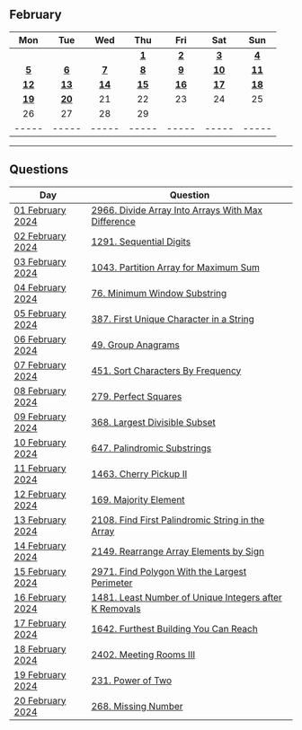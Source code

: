 February
---
| Mon | Tue | Wed | Thu | Fri | Sat | Sun |
| :---: | :---: | :---: | :---: | :---: | :---: | :---: |
|     |     |     | [**1**](01) | [**2**](02) | [**3**](03) | [**4**](04) |
| [**5**](05) | [**6**](06) | [**7**](07) | [**8**](08) | [**9**](09) | [**10**](10) | [**11**](11) |
| [**12**](12) | [**13**](13) | [**14**](14) | [**15**](15) | [**16**](16) | [**17**](17) | [**18**](18) |
| [**19**](19) | [**20**](20) | 21  | 22  | 23  | 24  | 25  |
| 26  | 27  | 28  | 29  |     |     |     |
| ----- | ----- | ----- | ----- | ----- | ----- | ----- |

---

Questions
---
| Day | Question |
| --- | --- |
| [01 February 2024](01) | [2966. Divide Array Into Arrays With Max Difference](https://leetcode.com/problems/divide-array-into-arrays-with-max-difference) |
| [02 February 2024](02) | [1291. Sequential Digits](https://leetcode.com/problems/sequential-digits) |
| [03 February 2024](03) | [1043. Partition Array for Maximum Sum](https://leetcode.com/problems/partition-array-for-maximum-sum) |
| [04 February 2024](04) | [76. Minimum Window Substring](https://leetcode.com/problems/minimum-window-substring) |
| [05 February 2024](05) | [387. First Unique Character in a String](https://leetcode.com/problems/first-unique-character-in-a-string) |
| [06 February 2024](06) | [49. Group Anagrams](https://leetcode.com/problems/group-anagrams) |
| [07 February 2024](07) | [451. Sort Characters By Frequency](https://leetcode.com/problems/sort-characters-by-frequency) |
| [08 February 2024](08) | [279. Perfect Squares](https://leetcode.com/problems/perfect-squares) |
| [09 February 2024](09) | [368. Largest Divisible Subset](https://leetcode.com/problems/largest-divisible-subset) |
| [10 February 2024](10) | [647. Palindromic Substrings](https://leetcode.com/problems/palindromic-substrings) |
| [11 February 2024](11) | [1463. Cherry Pickup II](https://leetcode.com/problems/cherry-pickup-ii) |
| [12 February 2024](12) | [169. Majority Element](https://leetcode.com/problems/majority-element) |
| [13 February 2024](13) | [2108. Find First Palindromic String in the Array](https://leetcode.com/problems/find-first-palindromic-string-in-the-array) |
| [14 February 2024](14) | [2149. Rearrange Array Elements by Sign](https://leetcode.com/problems/rearrange-array-elements-by-sign) |
| [15 February 2024](15) | [2971. Find Polygon With the Largest Perimeter](https://leetcode.com/problems/find-polygon-with-the-largest-perimeter) |
| [16 February 2024](16) | [1481. Least Number of Unique Integers after K Removals](https://leetcode.com/problems/least-number-of-unique-integers-after-k-removals) |
| [17 February 2024](17) | [1642. Furthest Building You Can Reach](https://leetcode.com/problems/furthest-building-you-can-reach) |
| [18 February 2024](18) | [2402. Meeting Rooms III](https://leetcode.com/problems/meeting-rooms-iii) |
| [19 February 2024](19) | [231. Power of Two](https://leetcode.com/problems/power-of-two) |
| [20 February 2024](20) | [268. Missing Number](https://leetcode.com/problems/missing-number) |
